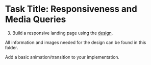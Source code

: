 # Task Title: Responsiveness and Media Queries

3) Build a responsive landing page using the [design](https://res.cloudinary.com/dz209s6jk/image/upload/q_auto:good,w_900/Challenges/twtp2gsjsqshh3eyk4xu.jpg). 

All information and images needed for the design can be found in this folder.

Add a basic animation/transition to your implementation.
